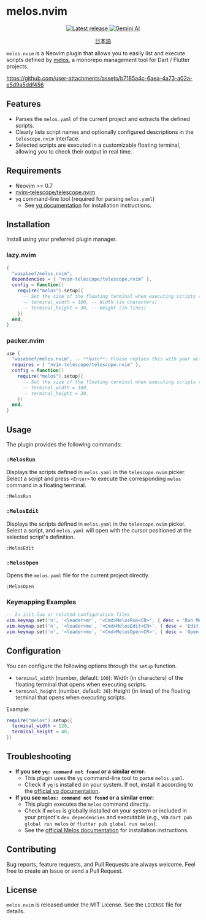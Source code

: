 # melos.nvim

<div align="center">
  <p>
    <a href="https://github.com/wasabeef/melos.nvim/releases/latest">
      <img alt="Latest release" src="https://img.shields.io/github/v/release/wasabeef/melos.nvim" />
    </a>
    <a href="https://codeassist.google/">
      <img alt="Gemini AI" src="https://img.shields.io/badge/Gemini%20AI-Code%20Assist-4796E3?style=flat&logo=google%20gemini&logoColor=white" />
    </a>
  </p>
  <p>
    <a href="README.ja.md">日本語</a>
  </p>
</div>

`melos.nvim` is a Neovim plugin that allows you to easily list and execute scripts defined by [melos](https://melos.invertase.dev/), a monorepo management tool for Dart / Flutter projects.

https://github.com/user-attachments/assets/b7185a4c-6aea-4a73-a02a-e5d9a5ddf456

## Features

- Parses the `melos.yaml` of the current project and extracts the defined scripts.
- Clearly lists script names and optionally configured descriptions in the `telescope.nvim` interface.
- Selected scripts are executed in a customizable floating terminal, allowing you to check their output in real time.

## Requirements

- Neovim >= 0.7
- [nvim-telescope/telescope.nvim](https://github.com/nvim-telescope/telescope.nvim)
- `yq` command-line tool (required for parsing `melos.yaml`)
  - See [yq documentation](https://github.com/mikefarah/yq/#macos--linux-via-homebrew) for installation instructions.

## Installation

Install using your preferred plugin manager.

### lazy.nvim

```lua
{
  "wasabeef/melos.nvim",
  dependencies = { "nvim-telescope/telescope.nvim" },
  config = function()
    require("melos").setup({
      -- Set the size of the floating terminal when executing scripts (optional)
      -- terminal_width = 100, -- Width (in characters)
      -- terminal_height = 30, -- Height (in lines)
    })
  end,
}
```

### packer.nvim

```lua
use {
  "wasabeef/melos.nvim", -- **Note**: Please replace this with your actual GitHub username or organization name.
  requires = { "nvim-telescope/telescope.nvim" },
  config = function()
    require("melos").setup({
      -- Set the size of the floating terminal when executing scripts (optional)
      -- terminal_width = 100,
      -- terminal_height = 30,
    })
  end,
}
```

## Usage

The plugin provides the following commands:

### `:MelosRun`

Displays the scripts defined in `melos.yaml` in the `telescope.nvim` picker.
Select a script and press `<Enter>` to execute the corresponding `melos` command in a floating terminal.

```vim
:MelosRun
```

### `:MelosEdit`

Displays the scripts defined in `melos.yaml` in the `telescope.nvim` picker.
Select a script, and `melos.yaml` will open with the cursor positioned at the selected script's definition.

```vim
:MelosEdit
```

### `:MelosOpen`

Opens the `melos.yaml` file for the current project directly.

```vim
:MelosOpen
```

### Keymapping Examples

```lua
-- In init.lua or related configuration files
vim.keymap.set('n', '<leader>mr', '<Cmd>MelosRun<CR>', { desc = 'Run Melos script' })
vim.keymap.set('n', '<leader>me', '<Cmd>MelosEdit<CR>', { desc = 'Edit Melos script in melos.yaml' })
vim.keymap.set('n', '<leader>mo', '<Cmd>MelosOpen<CR>', { desc = 'Open melos.yaml' })
```

## Configuration

You can configure the following options through the `setup` function.

- `terminal_width` (number, default: `100`): Width (in characters) of the floating terminal that opens when executing scripts.
- `terminal_height` (number, default: `30`): Height (in lines) of the floating terminal that opens when executing scripts.

Example:

```lua
require("melos").setup({
  terminal_width = 120,
  terminal_height = 40,
})
```

## Troubleshooting

- **If you see `yq: command not found` or a similar error:**
  - This plugin uses the `yq` command-line tool to parse `melos.yaml`.
  - Check if `yq` is installed on your system. If not, install it according to the [official yq documentation](https://github.com/mikefarah/yq/#macos--linux-via-homebrew).
- **If you see `melos: command not found` or a similar error:**
  - This plugin executes the `melos` command directly.
  - Check if `melos` is globally installed on your system or included in your project's `dev_dependencies` and executable (e.g., via `dart pub global run melos` or `flutter pub global run melos`).
  - See the [official Melos documentation](https://melos.invertase.dev/getting-started) for installation instructions.

## Contributing

Bug reports, feature requests, and Pull Requests are always welcome. Feel free to create an Issue or send a Pull Request.

## License

`melos.nvim` is released under the MIT License. See the `LICENSE` file for details.

